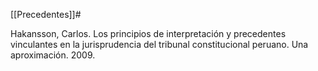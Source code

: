 [[Precedentes]]#

Hakansson, Carlos. Los principios de interpretación y precedentes vinculantes en la jurisprudencia del tribunal constitucional peruano. Una aproximación. 2009.
